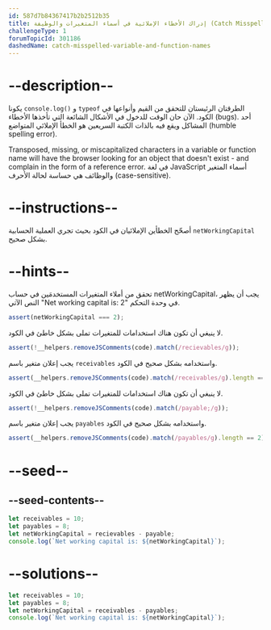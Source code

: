 ```yaml
---
id: 587d7b84367417b2b2512b35
title: إدراك الأخطاء الإملائية في أسماء المتغيرات والوظيفة (Catch Misspelled Variable and Function Names)
challengeType: 1
forumTopicId: 301186
dashedName: catch-misspelled-variable-and-function-names
---
```


# --description--

يكونا `console.log()` و `typeof` الطرقتان الرئيستان للتحقق من القيم وأنواعها في الكود. الآن حان الوقت للدخول في الأشكال الشائعة التي تأخذها الأخطاء (bugs). أحد المشاكل ويقع فيه بالذات الكتبة السريعين هو الخطأ الإملائي المتواضع (humble spelling error).

Transposed, missing, or miscapitalized characters in a variable or function name will have the browser looking for an object that doesn't exist - and complain in the form of a reference error. في لغة JavaScript أسماء المتغير والوظائف هي حساسة لحالة الأحرف (case-sensitive).

# --instructions--

أصحّح الخطأين الإملائيان في الكود بحيث تجري العملية الحسابية `netWorkingCapital` بشكل صحيح.

# --hints--

تحقق من أملاء المتغيرات المستخدمَين في حساب netWorkingCapital، يجب أن يظهر النص الآتي "Net working capital is: 2" في وحدة التحكم.

```js
assert(netWorkingCapital === 2);
```

لا ينبغي أن تكون هناك استخدامات للمتغيرات تملى بشكل خاطئ في الكود.

```js
assert(!__helpers.removeJSComments(code).match(/recievables/g));
```

يجب إعلان متغير باسم `receivables` واستخدامه بشكل صحيح في الكود.

```js
assert(__helpers.removeJSComments(code).match(/receivables/g).length == 2);
```

لا ينبغي أن تكون هناك استخدامات للمتغيرات تملى بشكل خاطئ في الكود.

```js
assert(!__helpers.removeJSComments(code).match(/payable;/g));
```

يجب إعلان متغير باسم `payables` واستخدامه بشكل صحيح في الكود.

```js
assert(__helpers.removeJSComments(code).match(/payables/g).length == 2);
```

# --seed--

## --seed-contents--

```js
let receivables = 10;
let payables = 8;
let netWorkingCapital = recievables - payable;
console.log(`Net working capital is: ${netWorkingCapital}`);
```

# --solutions--

```js
let receivables = 10;
let payables = 8;
let netWorkingCapital = receivables - payables;
console.log(`Net working capital is: ${netWorkingCapital}`);
```
